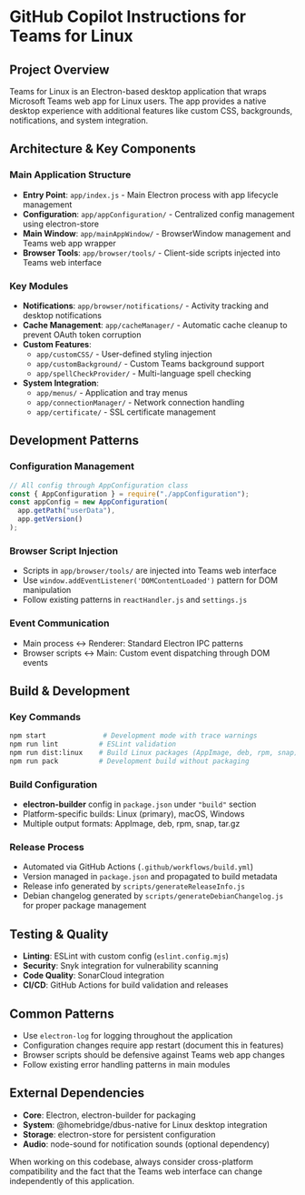 # GitHub Copilot Instructions for Teams for Linux

## Project Overview

Teams for Linux is an Electron-based desktop application that wraps Microsoft Teams web app for Linux users. The app provides a native desktop experience with additional features like custom CSS, backgrounds, notifications, and system integration.

## Architecture & Key Components

### Main Application Structure

- **Entry Point**: `app/index.js` - Main Electron process with app lifecycle management
- **Configuration**: `app/appConfiguration/` - Centralized config management using electron-store
- **Main Window**: `app/mainAppWindow/` - BrowserWindow management and Teams web app wrapper
- **Browser Tools**: `app/browser/tools/` - Client-side scripts injected into Teams web interface

### Key Modules

- **Notifications**: `app/browser/notifications/` - Activity tracking and desktop notifications
- **Cache Management**: `app/cacheManager/` - Automatic cache cleanup to prevent OAuth token corruption
- **Custom Features**:
  - `app/customCSS/` - User-defined styling injection
  - `app/customBackground/` - Custom Teams background support
  - `app/spellCheckProvider/` - Multi-language spell checking
- **System Integration**:
  - `app/menus/` - Application and tray menus
  - `app/connectionManager/` - Network connection handling
  - `app/certificate/` - SSL certificate management

## Development Patterns

### Configuration Management

```javascript
// All config through AppConfiguration class
const { AppConfiguration } = require("./appConfiguration");
const appConfig = new AppConfiguration(
  app.getPath("userData"),
  app.getVersion()
);
```

### Browser Script Injection

- Scripts in `app/browser/tools/` are injected into Teams web interface
- Use `window.addEventListener('DOMContentLoaded')` pattern for DOM manipulation
- Follow existing patterns in `reactHandler.js` and `settings.js`

### Event Communication

- Main process ↔ Renderer: Standard Electron IPC patterns
- Browser scripts ↔ Main: Custom event dispatching through DOM events

## Build & Development

### Key Commands

```bash
npm start              # Development mode with trace warnings
npm run lint          # ESLint validation
npm run dist:linux    # Build Linux packages (AppImage, deb, rpm, snap)
npm run pack          # Development build without packaging
```

### Build Configuration

- **electron-builder** config in `package.json` under `"build"` section
- Platform-specific builds: Linux (primary), macOS, Windows
- Multiple output formats: AppImage, deb, rpm, snap, tar.gz

### Release Process

- Automated via GitHub Actions (`.github/workflows/build.yml`)
- Version managed in `package.json` and propagated to build metadata
- Release info generated by `scripts/generateReleaseInfo.js`
- Debian changelog generated by `scripts/generateDebianChangelog.js` for proper package management

## Testing & Quality

- **Linting**: ESLint with custom config (`eslint.config.mjs`)
- **Security**: Snyk integration for vulnerability scanning
- **Code Quality**: SonarCloud integration
- **CI/CD**: GitHub Actions for build validation and releases

## Common Patterns

- Use `electron-log` for logging throughout the application
- Configuration changes require app restart (document this in features)
- Browser scripts should be defensive against Teams web app changes
- Follow existing error handling patterns in main modules

## External Dependencies

- **Core**: Electron, electron-builder for packaging
- **System**: @homebridge/dbus-native for Linux desktop integration
- **Storage**: electron-store for persistent configuration
- **Audio**: node-sound for notification sounds (optional dependency)

When working on this codebase, always consider cross-platform compatibility and the fact that the Teams web interface can change independently of this application.

